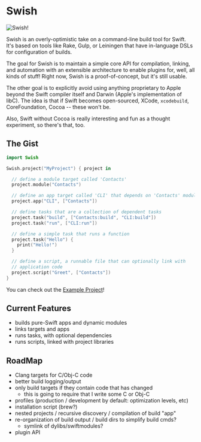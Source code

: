 Swish
==

![Swish!](https://d13yacurqjgara.cloudfront.net/users/31664/screenshots/1256215/court-2.gif)

Swish is an overly-optimistic take on a command-line build tool for Swift. It's
based on tools like Rake, Gulp, or Leiningen that have in-language DSLs for
configuration of builds.

The goal for Swish is to maintain a simple core API for compilation, linking,
and automation with an extensible architecture to enable plugins for, well, all
kinds of stuff! Right now, Swish is a proof-of-concept, but it's still usable.

The other goal is to explicitly avoid using anything proprietary to Apple beyond
the Swift compiler itself and Darwin (Apple's implementation of libC).  The idea
is that if Swift becomes open-sourced, XCode, `xcodebuild`, CoreFoundation,
Cocoa -- these won't be.

Also, Swift without Cocoa is really interesting and fun as a thought experiment,
so there's that, too.

The Gist
---

```swift
import Swish

Swish.project("MyProject") { project in

  // define a module target called 'Contacts'
  project.module("Contacts")

  // define an app target called 'CLI' that depends on 'Contacts' module
  project.app("CLI", ["Contacts"])

  // define tasks that are a collection of dependent tasks
  project.task("build", ["Contacts:build", "CLI:build"])
  project.task("run", ["CLI:run"])

  // define a simple task that runs a function
  project.task("Hello") {
    print("Hello!")
  }

  // define a script, a runnable file that can optionally link with
  // application code
  project.script("Greet", ["Contacts"])
}

```

You can check out the [Example Project](src/example/project.swift)!

Current Features
---
* builds pure-Swift apps and dynamic modules
* links targets and apps
* runs tasks, with optional dependencies
* runs scripts, linked with project libraries

RoadMap
---
* Clang targets for C/Obj-C code
* better build logging/output
* only build targets if they contain code that has changed
  * this is going to require that I write some C or Obj-C
* profiles (production / development by default: optimization levels, etc)
* installation script (brew?)
* nested projects / recursive discovery / compilation of build "app"
* re-organization of build output / build dirs to simplify build cmds?
  * symlink of dylibs/swiftmodules?
* plugin API
